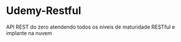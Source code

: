 # Udemy-Restful
API REST do zero atendendo todos os níveis de maturidade RESTful e implante na nuvem
